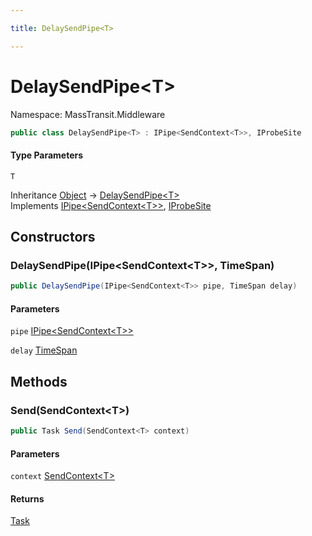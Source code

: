 ```yaml
---

title: DelaySendPipe<T>

---
```


# DelaySendPipe\<T\>

Namespace: MassTransit.Middleware

```csharp
public class DelaySendPipe<T> : IPipe<SendContext<T>>, IProbeSite
```

#### Type Parameters

`T`<br/>

Inheritance [Object](https://learn.microsoft.com/en-us/dotnet/api/system.object) → [DelaySendPipe\<T\>](../masstransit-middleware/delaysendpipe-1)<br/>
Implements [IPipe\<SendContext\<T\>\>](../../masstransit-abstractions/masstransit/ipipe-1), [IProbeSite](../../masstransit-abstractions/masstransit/iprobesite)

## Constructors

### **DelaySendPipe(IPipe\<SendContext\<T\>\>, TimeSpan)**

```csharp
public DelaySendPipe(IPipe<SendContext<T>> pipe, TimeSpan delay)
```

#### Parameters

`pipe` [IPipe\<SendContext\<T\>\>](../../masstransit-abstractions/masstransit/ipipe-1)<br/>

`delay` [TimeSpan](https://learn.microsoft.com/en-us/dotnet/api/system.timespan)<br/>

## Methods

### **Send(SendContext\<T\>)**

```csharp
public Task Send(SendContext<T> context)
```

#### Parameters

`context` [SendContext\<T\>](../../masstransit-abstractions/masstransit/sendcontext-1)<br/>

#### Returns

[Task](https://learn.microsoft.com/en-us/dotnet/api/system.threading.tasks.task)<br/>
